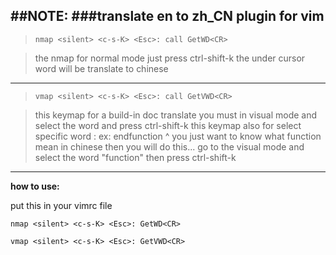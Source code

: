 


##NOTE:
###translate en to zh_CN plugin for vim 
----
>`nmap <silent> <c-s-K> <Esc>: call GetWD<CR>`   

>the nmap for normal mode 
>just press ctrl-shift-k the under cursor word will be translate to chinese

------
>`vmap <silent> <c-s-K> <Esc>: call GetVWD<CR>`   

>this keymap for a build-in doc translate you must in visual mode and select the
>word and press ctrl-shift-k
>this keymap also for select specific word :
>ex: endfunction
          ^
>you just want to know what function mean in chinese 
>then you will do this...
>go to the visual mode and select the word "function" then press ctrl-shift-k

------

**how to use:**   

put this in your vimrc file   

`nmap <silent> <c-s-K> <Esc>: GetWD<CR>`   

`vmap <silent> <c-s-K> <Esc>: GetVWD<CR>`   


